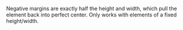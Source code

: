 Negative margins are exactly half the height and width, which pull the element back into perfect center. Only works with elements of a fixed height/width.